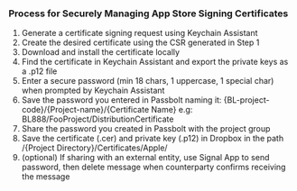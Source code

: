### Process for Securely Managing App Store Signing Certificates

1. Generate a certificate signing request using Keychain Assistant
2. Create the desired certificate using the CSR generated in Step 1
3. Download and install the certificate locally
4. Find the certificate in Keychain Assistant and export the private keys as a .p12 file
5. Enter a secure password (min 18 chars, 1 uppercase, 1 special char) when prompted by Keychain Assistant
6. Save the password you entered in Passbolt naming it: {BL-project-code}/{Project-name}/{Certificate Name} e.g: BL888/FooProject/DistributionCertificate
7. Share the password you created in Passbolt with the project group
8. Save the certificate (.cer) and private key (.p12) in Dropbox in the path /{Project Directory}/Certificates/Apple/
9. (optional) If sharing with an external entity, use Signal App to send password, then delete message when counterparty confirms receiving the message 

